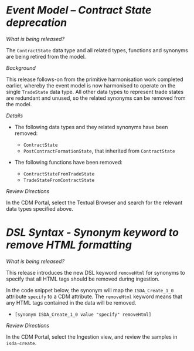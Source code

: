 # *Event Model – Contract State deprecation*

_What is being released?_

The `ContractState` data type and all related types, functions and synonyms are being retired from the model.

_Background_

This release follows-on from the primitive harmonisation work completed earlier, whereby the event model is now harmonised to operate on the single `TradeState` data type. All other data types to represent trade states are redundant and unused, so the related synonyms can be removed from the model.

_Details_

- The following data types and they related synonyms have been removed:

  - `ContractState`
  - `PostContractFormationState`, that inherited from `ContractState`

- The following functions have been removed:

  - `ContractStateFromTradeState`
  - `TradeStateFromContractState`

_Review Directions_

In the CDM Portal, select the Textual Browser and search for the relevant data types specified above.

# *DSL Syntax - Synonym keyword to remove HTML formatting*

_What is being released?_

This release introduces the new DSL keyword `removeHtml` for synonyms to specify that all HTML tags should be removed during ingestion.

In the code snippet below, the synonym will map the `ISDA_Create_1_0` attribute `specify` to a CDM attribute.  The `removeHtml` keyword means that any HTML tags contained in the data will be removed.

- `[synonym ISDA_Create_1_0 value "specify" removeHtml]`

_Review Directions_

In the CDM Portal, select the Ingestion view, and review the samples in `isda-create`.
